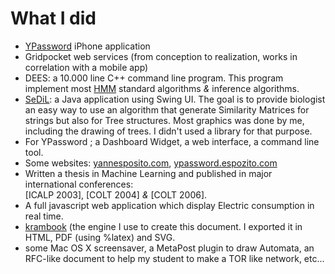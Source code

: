 # What I did

- [YPassword](ypassword.espozito.com) iPhone application
- Gridpocket web services (from conception to realization, works in correlation with a mobile app)
- DEES: a 10.000 line C++ command line program. This program implement most [HMM](http://en.wikipedia.org/wiki/Hidden_Markov_model) standard algorithms _&_ inference algorithms.
- [SeDiL](http://labh-curien.univ-st-etienne.fr/SEDiL/): a Java application using Swing UI. The goal is to provide biologist an easy way to use an algorithm that generate Similarity Matrices for strings but also for Tree structures. Most graphics was done by me, including the drawing of trees. I didn't used a library for that purpose.
- For YPassword ; a Dashboard Widget, a web interface, a command line tool. 
- Some websites: [yannesposito.com](http://yannesposito.com), [ypassword.espozito.com](http://ypassword.espozito.com)
- Written a thesis in Machine Learning and published in major international conferences:  
  [ICALP&nbsp;2003], [COLT&nbsp;2004] _&_ [COLT&nbsp;2006].
- A full javascript web application which display Electric consumption in real time.
- [krambook](http://krambook.espozito.com) (the engine I use to create this document. I exported it in HTML, PDF (using %latex) and SVG.
- some Mac OS X screensaver, a MetaPost plugin to draw Automata, an RFC-like document to help my student to make a TOR like network, etc...
